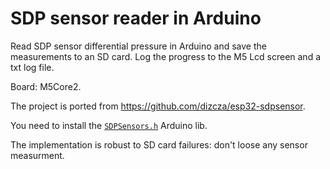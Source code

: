 # SDP sensor reader in Arduino

Read SDP sensor differential pressure in Arduino and save the measurements to an SD card. Log the progress to the M5 Lcd screen and a txt log file.

Board: M5Core2.

The project is ported from https://github.com/dizcza/esp32-sdpsensor.

You need to install the [`SDPSensors.h`](https://github.com/UT2UH/SDP3x-Arduino/tree/SDP8x) Arduino lib.

The implementation is robust to SD card failures: don't loose any sensor measurment.

